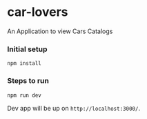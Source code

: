 # car-lovers
An Application to view Cars Catalogs

### Initial setup
```
npm install
```

### Steps to run
```
npm run dev
```
Dev app will be up on `http://localhost:3000/`.